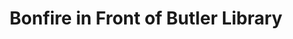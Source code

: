 ---
_date: circa 1940-1949
derivativo_link: https://derivativo-3.library.columbia.edu/iiif/2/ldpd:341009/
dlc_link: https://dlc.library.columbia.edu/catalog/cul:f1vhhmgr13
format: photographs
iiif_json: https://derivativo-3.library.columbia.edu/iiif/2/ldpd:341009/info.json
name: Hopp, Morris J.
native_jpg: https://derivativo-3.library.columbia.edu/iiif/2/ldpd:341009/full/!768,768/0/native.jpg
shelf_location: Box no. Box 162, Folder no. Folder 13 (Buildings & Grounds - Morningside
  - Butler Library, exterior), Historical Photograph Collection
subjects: Academic libraries; Bonfires; New York (N.Y.); Butler Library
summary: Wide view of bonfire in front of Butler Library, ca. 1940s.
title: Bonfire in Front of Butler Library
layout: photo-page
---